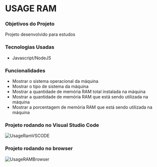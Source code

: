 # USAGE RAM

### Objetivos do Projeto

<p>Projeto desenvolvido para estudos</p>

### Tecnologias Usadas
<ul>
<li>Javascript/NodeJS</li>
</ul>

### Funcionalidades

<ul>
<li>Mostrar o sistema operacional da máquina</li>
<li>Mostrar o tipo de sistema da máquina</li>
<li>Mostrar a quantidade de memória RAM total instalada na máquina</li>
<li>Mostrar a quantidade de memória RAM que está sendo utilizada na máquina</li>
<li>Mostrar a porcentagem de memória RAM que está sendo utilizada na máquina</li>
</ul>

### Projeto rodando no Visual Studio Code

![UsageRamVSCODE](https://user-images.githubusercontent.com/84886079/140595076-789e4a65-84a3-4782-bdf4-27643cc56640.png)

### Projeto rodando no browser

![UsageRAMBrowser](https://user-images.githubusercontent.com/84886079/140595140-17e5fcdf-8df7-4d88-ad94-6a6b74538e3e.png)

